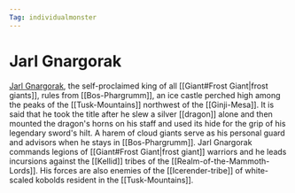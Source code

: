 ```yaml
---
Tag: individualmonster
---
```

# Jarl Gnargorak
[Jarl Gnargorak](https://pathfinderwiki.com/wiki/Gnargorak), the self-proclaimed king of all [[Giant#Frost Giant|frost giants]], rules from [[Bos-Phargrumm]], an ice castle perched high among the peaks of the [[Tusk-Mountains]] northwest of the [[Ginji-Mesa]]. It is said that he took the title after he slew a silver [[dragon]] alone and then mounted the dragon's horns on his staff and used its hide for the grip of his legendary sword's hilt. A harem of cloud giants serve as his personal guard and advisors when he stays in [[Bos-Phargrumm]]. Jarl Gnargorak commands legions of [[Giant#Frost Giant|frost giant]] warriors and he leads incursions against the [[Kellid]] tribes of the [[Realm-of-the-Mammoth-Lords]]. His forces are also enemies of the [[Icerender-tribe]] of white-scaled kobolds resident in the [[Tusk-Mountains]].